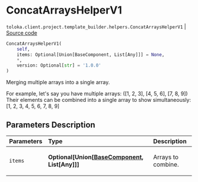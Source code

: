 # ConcatArraysHelperV1
`toloka.client.project.template_builder.helpers.ConcatArraysHelperV1` | [Source code](https://github.com/Toloka/toloka-kit/blob/v1.1.2/src/client/project/template_builder/helpers.py#L31)

```python
ConcatArraysHelperV1(
    self,
    items: Optional[Union[BaseComponent, List[Any]]] = None,
    *,
    version: Optional[str] = '1.0.0'
)
```

Merging multiple arrays into a single array.


For example, let's say you have multiple arrays:
([1, 2, 3], [4, 5, 6], [7, 8, 9])
Their elements can be combined into a single array to show simultaneously:
[1, 2, 3, 4, 5, 6, 7, 8, 9]

## Parameters Description

| Parameters | Type | Description |
| :----------| :----| :-----------|
`items`|**Optional\[Union\[[BaseComponent](toloka.client.project.template_builder.base.BaseComponent.md), List\[Any\]\]\]**|<p>Arrays to combine.</p>
